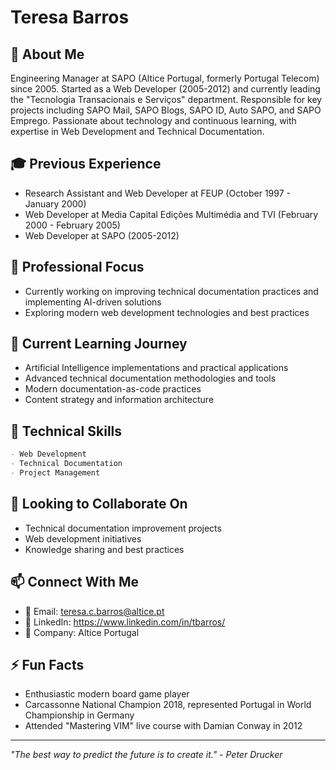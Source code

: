 # Teresa Barros

## 👋 About Me
Engineering Manager at SAPO (Altice Portugal, formerly Portugal Telecom) since 2005. Started as a Web Developer (2005-2012) and currently leading the "Tecnologia Transacionais e Serviços" department. Responsible for key projects including SAPO Mail, SAPO Blogs, SAPO ID, Auto SAPO, and SAPO Emprego. Passionate about technology and continuous learning, with expertise in Web Development and Technical Documentation.

## 🎓 Previous Experience
- Research Assistant and Web Developer at FEUP (October 1997 - January 2000)
- Web Developer at Media Capital Edições Multimédia and TVI (February 2000 - February 2005)
- Web Developer at SAPO (2005-2012)

## 🔭 Professional Focus
- Currently working on improving technical documentation practices and implementing AI-driven solutions
- Exploring modern web development technologies and best practices

## 🌱 Current Learning Journey
- Artificial Intelligence implementations and practical applications
- Advanced technical documentation methodologies and tools
- Modern documentation-as-code practices
- Content strategy and information architecture

## 💼 Technical Skills
```markdown
- Web Development
- Technical Documentation
- Project Management
```

## 🤝 Looking to Collaborate On
- Technical documentation improvement projects
- Web development initiatives
- Knowledge sharing and best practices

## 📫 Connect With Me
- 📧 Email: teresa.c.barros@altice.pt
- 💼 LinkedIn: https://www.linkedin.com/in/tbarros/
- 🏢 Company: Altice Portugal

## ⚡ Fun Facts
- Enthusiastic modern board game player
- Carcassonne National Champion 2018, represented Portugal in World Championship in Germany
- Attended "Mastering VIM" live course with Damian Conway in 2012


---
*"The best way to predict the future is to create it." - Peter Drucker*

<!---
teresa-c-barros-alpt/teresa-c-barros-alpt is a ✨ special ✨ repository because its `README.md` (this file) appears on your GitHub profile.
You can click the Preview link to take a look at your changes.
--->
